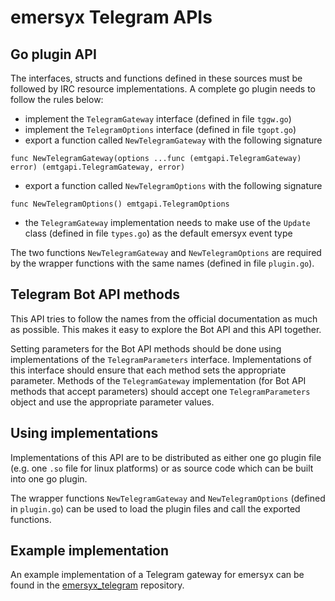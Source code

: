 # emersyx Telegram APIs

## Go plugin API

The interfaces, structs and functions defined in these sources must be followed by IRC resource implementations. A
complete go plugin needs to follow the rules below:

* implement the `TelegramGateway` interface (defined in file `tggw.go`)
* implement the `TelegramOptions` interface (defined in file `tgopt.go`)
* export a function called `NewTelegramGateway` with the following signature
```
func NewTelegramGateway(options ...func (emtgapi.TelegramGateway) error) (emtgapi.TelegramGateway, error)
```
* export a function called `NewTelegramOptions` with the following signature
```
func NewTelegramOptions() emtgapi.TelegramOptions
```
* the `TelegramGateway` implementation needs to make use of the `Update` class (defined in file `types.go`) as the
  default emersyx event type

The two functions `NewTelegramGateway` and `NewTelegramOptions` are required by the wrapper functions with the same
names (defined in file `plugin.go`).

## Telegram Bot API methods

This API tries to follow the names from the official documentation as much as possible. This makes it easy to explore
the Bot API and this API together.

Setting parameters for the Bot API methods should be done using implementations of the `TelegramParameters` interface.
Implementations of this interface should ensure that each method sets the appropriate parameter. Methods of the
`TelegramGateway` implementation (for Bot API methods that accept parameters) should accept one `TelegramParameters`
object and use the appropriate parameter values.

## Using implementations

Implementations of this API are to be distributed as either one go plugin file (e.g. one `.so` file for linux platforms)
or as source code which can be built into one go plugin.

The wrapper functions `NewTelegramGateway` and `NewTelegramOptions` (defined in `plugin.go`) can be used to load the
plugin files and call the exported functions.

## Example implementation

An example implementation of a Telegram gateway for emersyx can be found in the [emersyx_telegram][1] repository.

[1]: https://github.com/emersyx/emersyx_telegram
